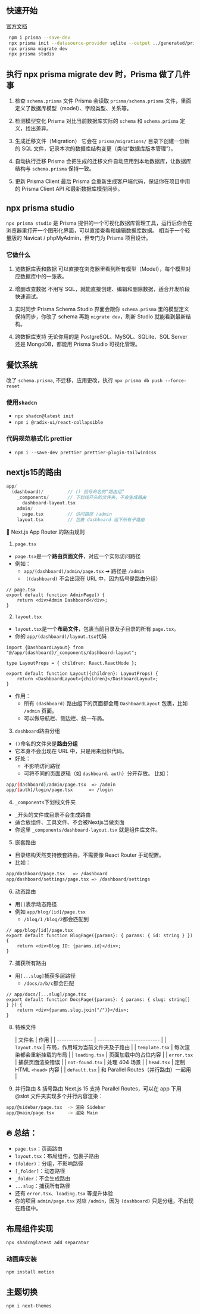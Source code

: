 ## 快速开始

[官方文档](https://www.prisma.io/docs/getting-started/quickstart-sqlite)

```bash
 npm i prisma --save-dev
 npx prisma init --datasource-provider sqlite --output ../generated/prisma
 npx prisma migrate dev
 npx prisma studio
```

## 执行 npx prisma migrate dev 时，Prisma 做了几件事

1. 检查 `schema.prisma` 文件
   Prisma 会读取 `prisma/schema.prisma` 文件，里面定义了数据库模型（model）、字段类型、关系等。

2. 检测模型变化
   Prisma 对比当前数据库实际的 `schema` 和 `schema.prisma` 定义，找出差异。

3. 生成迁移文件（Migration）
   它会在 `prisma/migrations/` 目录下创建一份新的 SQL 文件，记录本次的数据库结构变更（类似“数据库版本管理”）。

4. 自动执行迁移
   Prisma 会把生成的迁移文件自动应用到本地数据库，让数据库结构与 `schema.prisma` 保持一致。

5. 更新 Prisma Client
   最后 Prisma 会重新生成客户端代码，保证你在项目中用的 Prisma Client API 和最新数据库模型同步。

## npx prisma studio

`npx prisma studio` 是 Prisma 提供的一个可视化数据库管理工具，运行后你会在浏览器里打开一个图形化界面，可以直接查看和编辑数据库数据。
相当于一个轻量版的 Navicat / phpMyAdmin，但专门为 Prisma 项目设计。

### 它做什么

1. 览数据库表和数据
   可以直接在浏览器里看到所有模型（Model），每个模型对应数据库中的一张表。

2. 增删改查数据
   不用写 SQL，就能直接创建、编辑和删除数据，适合开发阶段快速调试。

3. 实时同步 Prisma Schema
   Studio 界面会跟你 `schema.prisma` 里的模型定义保持同步，你改了 schema 再跑 `migrate dev`，刷新 Studio 就能看到最新结构。

4. 跨数据库支持
   无论你用的是 PostgreSQL、MySQL、SQLite、SQL Server 还是 MongoDB，都能用 Prisma Studio 可视化管理。

## 餐饮系统

改了 `schema.prisma`, 不迁移，应用更改，执行 `npx prisma db push --force-reset`

### 使用`shadcn`

- `npx shadcn@latest init`
- `npm i @radix-ui/react-collapsible`

### 代码规范格式化 prettier

- `npm i --save-dev prettier prettier-plugin-tailwindcss`

## nextjs15的路由

```cpp
app/
  (dashboard)/         // () 括号命名的“路由组”
    _components/       // 下划线开头的文件夹，不会生成路由
      dashboard-layout.tsx
    admin/
      page.tsx         // 访问路径 /admin
    layout.tsx         // 包裹 dashboard 组下所有子路由
```

🧩 Next.js App Router 的路由规则

1. `page.tsx`

- `page.tsx`是一个**路由页面文件**，对应一个实际访问路径
- 例如：
    - `app/(dashboard)/admin/page.tsx` ➜ 路径是 `/admin`
    - `（(dashboard)` 不会出现在 URL 中，因为括号是路由分组）

```tsx
// page.tsx
export default function AdminPage() {
    return <div>Admin Dashboard</div>;
}
```

2. `layout.tsx`

- `layout.tsx`是一个**布局文件**，包裹当前目录及子目录的所有 `page.tsx`。
- 你的 `app/(dashboard)/layout.tsx`代码

```tsx
import {DashboardLayout} from "@/app/(dashboard)/_components/dashboard-layout";

type LayoutProps = { children: React.ReactNode };

export default function Layout({children}: LayoutProps) {
    return <DashboardLayout>{children}</DashboardLayout>;
}

```

- 作用：
    - 所有 `(dashboard)` 路由组下的页面都会用 `DashboardLayout` 包裹，比如 `/admin` 页面。
    - 可以做导航栏、侧边栏、统一布局。

3. `dashboard`路由分组

- `()`命名的文件夹是**路由分组**
- 它本身不会出现在 URL 中，只是用来组织代码。
- 好处：
    - 不影响访问路径
    - 可将不同的页面逻辑（如 `dashboard、auth`）分开存放。
      比如：

```bash
app/(dashboard)/admin/page.tsx  => /admin
app/(auth)/login/page.tsx      => /login
```

4. `_components`下划线文件夹

- `_`开头的文件或目录不会生成路由
- 适合放组件、工具文件、不会被Nextjs当做页面
- 你这里 `_components/dashboard-layout.tsx` 就是组件库文件。

5. 嵌套路由

- 目录结构天然支持嵌套路由，不需要像 React Router 手动配置。
- 比如：

```bash
app/dashboard/page.tsx   => /dashboard
app/dashboard/settings/page.tsx => /dashboard/settings
```

6. 动态路由

- 用`[]`表示动态路径
- 例如 `app/blog/[id]/page.tsx`
    - `/blog/1` `/blog/2`都会匹配到

```tsx
// app/blog/[id]/page.tsx
export default function BlogPage({params}: { params: { id: string } }) {
    return <div>Blog ID: {params.id}</div>;
}
```

7. 捕获所有路由

- 用`[...slug]`捕获多层路径
    - `/docs/a/b/c`都会匹配

```tsx
// app/docs/[...slug]/page.tsx
export default function DocsPage({params}: { params: { slug: string[] } }) {
    return <div>{params.slug.join("/")}</div>;
}
```

8. 特殊文件

   | 文件名 | 作用 |
                                             | --------------- | -------------------------- |
   | `layout.tsx`    | 布局，作用域为当前文件夹及子路由 |
   | `template.tsx`  | 每次渲染都会重新挂载的布局 |
   | `loading.tsx`   | 页面加载中的占位内容 |
   | `error.tsx`     | 捕获页面渲染错误 |
   | `not-found.tsx` | 处理 404 场景 |
   | `head.tsx`      | 定制 HTML `<head>` 内容 |
   | `default.tsx`   | 和 Parallel Routes（并行路由）一起用 |

9. 并行路由 & 括号路由
   Next.js 15 支持 Parallel Routes，可以在 app 下用 @slot 文件夹实现多个并行内容渲染：

```bash
app/@sidebar/page.tsx  -> 渲染 Sidebar
app/@main/page.tsx     -> 渲染 Main
```

## 🔥 总结：

- `page.tsx`：页面路由
- `layout.tsx`：布局组件，包裹子路由
- `(folder)`：分组，不影响路径
- `[_folder]`：动态路径
- `_folder`：不会生成路由
- `...slug`：捕获所有路径
- 还有 `error.tsx`、`loading.tsx` 等提升体验
- 你的项目 `admin/page.tsx` 对应 `/admin`，因为 `(dashboard)` 只是分组，不出现在路径中。

## 布局组件实现

```bash
npx shadcn@latest add separator
```

### 动画库安装

```bash
npm install motion
```

## 主题切换

```bash
npm i next-themes
```

